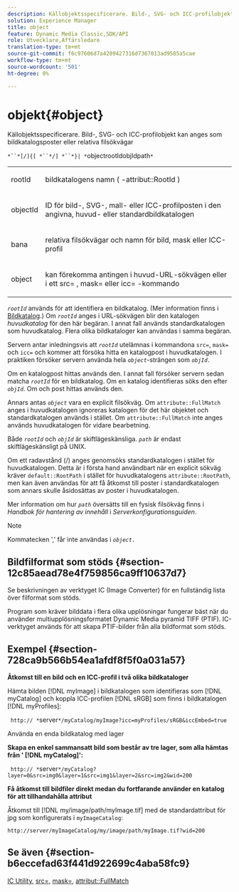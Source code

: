 ```yaml
---
description: Källobjektsspecificerare. Bild-, SVG- och ICC-profilobjekt kan anges som bildkatalogsposter eller relativa filsökvägar
solution: Experience Manager
title: object
feature: Dynamic Media Classic,SDK/API
role: Utvecklare,Affärsledare
translation-type: tm+mt
source-git-commit: f6c97606d7a4209427316d7367013ad9585a5cae
workflow-type: tm+mt
source-wordcount: '501'
ht-degree: 0%

---
```



# objekt{#object}

Källobjektsspecificerare. Bild-, SVG- och ICC-profilobjekt kan anges som bildkatalogsposter eller relativa filsökvägar

`*``*[/]{[ *``*/] *``*}| *`objectrootIdobjIdpath`*`

<table id="simpletable_A8B9B4D508B94BE5B7F6112F0A5F8270"> 
 <tr class="strow"> 
  <td class="stentry"> <p> <span class="codeph"> <span class="varname"> rootId  </span> </span> </p> </td> 
  <td class="stentry"> <p>bildkatalogens namn ( <span class="codeph">-attribut::RootId </span>) </p> </td> 
 </tr> 
 <tr class="strow"> 
  <td class="stentry"> <p> <span class="codeph"> <span class="varname"> objectId  </span> </span> </p> </td> 
  <td class="stentry"> <p>ID för bild-, SVG-, mall- eller ICC-profilposten i den angivna, huvud- eller standardbildkatalogen </p> </td> 
 </tr> 
 <tr class="strow"> 
  <td class="stentry"> <p> <span class="codeph"> <span class="varname"> bana  </span> </span> </p> </td> 
  <td class="stentry"> <p>relativa filsökvägar och namn för bild, mask eller ICC-profil </p> </td> 
 </tr> 
 <tr class="strow"> 
  <td class="stentry"> <p> <span class="codeph"> <span class="varname"> object  </span> </span> </p> </td> 
  <td class="stentry"> <p>kan förekomma antingen i huvud-URL-sökvägen eller i ett <span class="codeph"> src= </span>, <span class="codeph"> mask= </span> eller <span class="codeph"> icc= </span>-kommando </p> </td> 
 </tr> 
</table>

*`rootId`* används för att identifiera en bildkatalog. (Mer information finns i [Bildkatalog](../../../../../is-api/image-catalog/image-serving-api-ref/c-image-catalog-reference/c-overview/c-overview.md#concept-9ce2b6a133de45f783e95cabc5810ac3).) Om *`rootId`* anges i URL-sökvägen blir den katalogen *huvudkatalog* för den här begäran. I annat fall används standardkatalogen som huvudkatalog. Flera olika bildkataloger kan användas i samma begäran.

Servern antar inledningsvis att *`rootId`* utelämnas i kommandona `src=`, `mask=` och `icc=` och kommer att försöka hitta en katalogpost i huvudkatalogen. I praktiken försöker servern använda hela *`object`*-strängen som *`objId.`*

Om en katalogpost hittas används den. I annat fall försöker servern sedan matcha *`rootId`* för en bildkatalog. Om en katalog identifieras söks den efter *`objId`*. Om och post hittas används den.

Annars antas *`object`* vara en explicit filsökväg. Om `attribute::FullMatch` anges i huvudkatalogen ignoreras katalogen för det här objektet och standardkatalogen används i stället. Om `attribute::FullMatch` inte anges används huvudkatalogen för vidare bearbetning.

Både *`rootId`* och *`objId`* är skiftlägeskänsliga. *`path`* är endast skiftlägeskänsligt på UNIX.

Om ett radavstånd (/) anges genomsöks standardkatalogen i stället för huvudkatalogen. Detta är i första hand användbart när en explicit sökväg kräver `default::RootPath` i stället för huvudkatalogens `attribute::RootPath`, men kan även användas för att få åtkomst till poster i standardkatalogen som annars skulle åsidosättas av poster i huvudkatalogen.

Mer information om hur *`path`* översätts till en fysisk filsökväg finns i *Handbok för hantering av innehåll* i *Serverkonfigurationsguiden*.

>[!NOTE]
>
>Kommatecken &#39;,&#39; får inte användas i *`object.`*

## Bildfilformat som stöds {#section-12c85aead78e4f759856ca9ff10637d7}

Se beskrivningen av verktyget IC (Image Converter) för en fullständig lista över filformat som stöds.

Program som kräver bilddata i flera olika upplösningar fungerar bäst när du använder multiupplösningsformatet Dynamic Media pyramid TIFF (PTIF). IC-verktyget används för att skapa PTIF-bilder från alla bildformat som stöds.

## Exempel {#section-728ca9b566b54ea1afdf8f5f0a031a57}

**Åtkomst till en bild och en ICC-profil i två olika bildkataloger**

Hämta bilden [!DNL myImage] i bildkatalogen som identifieras som [!DNL myCatalog] och koppla ICC-profilen [!DNL sRGB] som finns i bildkatalogen [!DNL myProfiles]:

` http:// *`server`*/myCatalog/myImage?icc=myProfiles/sRGB&iccEmbed=true`

Använda en enda bildkatalog med lager

**Skapa en enkel sammansatt bild som består av tre lager, som alla hämtas från &#39;  [!DNL myCatalog]&#39;:**

` http:// *`server`*/myCatalog?layer=0&src=img0&layer=1&src=img1&layer=2&src=img2&wid=200`

**Få åtkomst till bildfiler direkt medan du fortfarande använder en katalog för att tillhandahålla attribut**

Åtkomst till [!DNL my/image/path/myImage.tif] med de standardattribut för jpg som konfigurerats i `myImageCatalog`:

`http://server/myImageCatalog/my/image/path/myImage.tif?wid=200`

## Se även {#section-b6eccefad63f441d922699c4aba58fc9}

[IC Utility](../../../../../is-api/is-utils/utilities/r-ic.md#reference-de9f43c63a8f48f1a755ff1760af8b7b),  [src=](../../../../../is-api/http-ref/image-serving-api-ref/c-http-protocol-reference/c-command-reference/r-src.md#reference-f6506637778c4c69bf106a7924a91ab1),  [mask=](../../../../../is-api/http-ref/image-serving-api-ref/c-http-protocol-reference/c-command-reference/r-mask.md#reference-922254e027404fb890b850e2723ee06e),  [attribut::FullMatch](../../../../../is-api/image-catalog/image-serving-api-ref/c-image-catalog-reference/c-attributes-reference/r-fullmatch.md#reference-c3a72f31672a48b386943d6781cf50d7)
